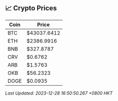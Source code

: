 ## 📈 Crypto Prices

| Coin | Price |
| ---- | ----- |
| BTC | $43037.6412 |
| ETH | $2386.9916 |
| BNB | $327.8787 |
| CRV | $0.6762 |
| ARB | $1.5763 |
| OKB | $56.2323 |
| DOGE | $0.0935 |

_Last Updated: 2023-12-28 16:50:50.267 +0800 HKT_